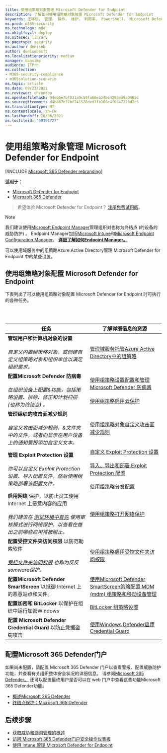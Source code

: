 ```yaml
---
title: 使用组策略对象管理 Microsoft Defender for Endpoint
description: 了解如何使用组策略对象管理 Microsoft Defender for Endpoint
keywords: 迁移后， 管理， 操作， 维护， 利用率， PowerShell， Microsoft Defender for Endpoint， edr
ms.prod: m365-security
ms.technology: mde
ms.mktglfcycl: deploy
ms.sitesec: library
ms.pagetype: security
ms.author: deniseb
author: denisebmsft
ms.localizationpriority: medium
manager: dansimp
audience: ITPro
ms.collection:
- M365-security-compliance
- m365solution-scenario
ms.topic: article
ms.date: 09/23/2021
ms.reviewer: chventou
ms.openlocfilehash: 94eb6e7bf031a9c59fa66eb24b64298ea9a0465c
ms.sourcegitcommit: d4b867e37bf741528ded7fb289e4f6847228d2c5
ms.translationtype: MT
ms.contentlocale: zh-CN
ms.lasthandoff: 10/06/2021
ms.locfileid: "60191727"
---
```

# <a name="manage-microsoft-defender-for-endpoint-with-group-policy-objects"></a>使用组策略对象管理 Microsoft Defender for Endpoint

[!INCLUDE [Microsoft 365 Defender rebranding](../../includes/microsoft-defender.md)]

**适用于：**
- [Microsoft Defender for Endpoint](https://go.microsoft.com/fwlink/p/?linkid=2154037)
- [Microsoft 365 Defender](https://go.microsoft.com/fwlink/?linkid=2118804)

> 希望体验 Microsoft Defender for Endpoint？ [注册免费试用版](https://signup.microsoft.com/create-account/signup?products=7f379fee-c4f9-4278-b0a1-e4c8c2fcdf7e&ru=https://aka.ms/MDEp2OpenTrial?ocid=docs-wdatp-exposedapis-abovefoldlink)。

> [!NOTE]
> 我们建议使用[Microsoft Endpoint Manager](/mem)管理组织对也称为终结点 (的设备的威胁防护) 。 Endpoint Manager包括[Microsoft Intune](/mem/intune/fundamentals/what-is-intune)和[Microsoft Endpoint Configuration Manager](/mem/configmgr/core/understand/introduction)。 **[详细了解如何Endpoint Manager。](/mem/endpoint-manager-overview)**

可以使用域服务中的组策略Azure Active Directory管理 Microsoft Defender for Endpoint 中的某些设置。

## <a name="configure-microsoft-defender-for-endpoint-with-group-policy-objects"></a>使用组策略对象配置 Microsoft Defender for Endpoint

下表列出了可以使用组策略对象配置 Microsoft Defender for Endpoint 时可执行的各种任务。

<br/><br/>

|任务|了解详细信息的资源|
|---|---|
|**管理用户和计算机对象的设置** <br/><br/> *自定义内置组策略对象，或创建自定义组策略对象和组织单位以满足组织需求。*|[管理域服务托管Azure Active Directory中的组策略](/azure/active-directory-domain-services/manage-group-policy)|
|**配置Microsoft Defender 防病毒** <br/><br/> *在组织设备上配置&功能，包括策略设置、排除、修正和计划扫描 (也称为终结点) 。*|[使用组策略设置配置和管理Microsoft Defender 防病毒](/windows/security/threat-protection/microsoft-defender-antivirus/use-group-policy-microsoft-defender-antivirus) <br/><br/> [使用组策略启用云保护](/windows/security/threat-protection/microsoft-defender-antivirus/enable-cloud-protection-microsoft-defender-antivirus#use-group-policy-to-enable-cloud-delivered-protection)|
|**管理组织的攻击面减少规则** <br/><br/> *自定义攻击面减少规则，&文件夹中的文件，或者向显示在用户设备上的通知警报添加自定义文本。*|[使用组策略对象自定义攻击面减少规则](/microsoft-365/security/defender-endpoint/customize-attack-surface-reduction#use-group-policy-to-exclude-files-and-folders)|
|**管理 Exploit Protection 设置** <br/><br/> *你可以自定义 Exploit Protection 设置、导入配置文件，然后使用组策略部署该配置文件。*|[自定义 Exploit Protection 设置](/microsoft-365/security/defender-endpoint/customize-exploit-protection) <br/><br/> [导入、导出和部署 Exploit Protection 配置](/microsoft-365/security/defender-endpoint/import-export-exploit-protection-emet-xml) <br/><br/> [使用组策略分发配置](/microsoft-365/security/defender-endpoint/import-export-exploit-protection-emet-xml#use-group-policy-to-distribute-the-configuration)|
|**启用网络** 保护，以防止员工使用 Internet 上恶意内容的应用 <br/><br/> *我们建议在 [测试环境中首先](/microsoft-365/security/defender-endpoint/evaluate-network-protection) 使用审核模式进行网络保护，以查看在推出之前哪些应用将被阻止。*|[使用组策略打开网络保护](/microsoft-365/security/defender-endpoint/enable-network-protection#group-policy)|
|**配置受控文件夹访问权限** 以防范勒索软件 <br/><br/> *[受控文件夹访问权限](/microsoft-365/security/defender-endpoint/controlled-folders) 也称为反反somware保护。*|[使用组策略启用受控文件夹访问权限](/microsoft-365/security/defender-endpoint/enable-controlled-folders#group-policy)|
|**配置Microsoft Defender SmartScreen** 以抵御 Internet 上的恶意站点和文件。|[使用Microsoft Defender SmartScreen策略配置 MDM (mdm) 组策略和移动设备管理](/windows/security/threat-protection/microsoft-defender-smartscreen/microsoft-defender-smartscreen-available-settings#group-policy-settings)|
|**配置加密和 BitLocker** 以保护在组织中运行加密Windows|[BitLocker 组策略设置](/windows/security/information-protection/bitlocker/bitlocker-group-policy-settings)|
|**配置 Microsoft Defender Credential Guard** 以防止凭据盗窃攻击|[使用Windows Defender启用 Credential Guard](/windows/security/identity-protection/credential-guard/credential-guard-manage#enable-windows-defender-credential-guard-by-using-group-policy)|

## <a name="configure-your-microsoft-365-defender-portal"></a>配置Microsoft 365 Defender门户

如果尚未配置，请配置 Microsoft 365 Defender 门户以查看警报、配置威胁防护功能，并查看有关组织整体安全状况的详细信息。 请参阅[Microsoft 365 Defender。](microsoft-defender-security-center.md) 还可以配置最终用户是否可以在 web 门户中查看这些功能Microsoft 365 Defender功能。

- [概述Microsoft 365 Defender](/microsoft-365/security/defender-endpoint/use)
- [终结点保护：Microsoft 365 Defender](/mem/intune/protect/endpoint-protection-windows-10#microsoft-defender-security-center)

## <a name="next-steps"></a>后续步骤

- [获取威胁和漏洞管理的概述](/microsoft-365/security/defender-endpoint/next-gen-threat-and-vuln-mgt)
- [访问 Microsoft 365 Defender门户安全操作仪表板](/microsoft-365/security/defender-endpoint/security-operations-dashboard)
- [使用 Intune 管理 Microsoft Defender for Endpoint](manage-atp-post-migration-intune.md)
